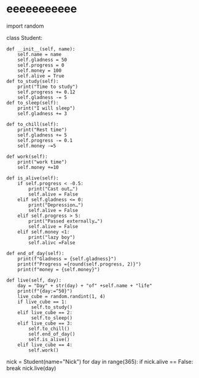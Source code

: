 # eeeeeeeeeee

import random


class Student:


    def __init__(self, name):
        self.name = name
        self.gladness = 50
        self.progress = 0
        self.money = 100
        self.alive = True
    def to_study(self):
        print("Time to study")
        self.progress += 0.12
        self.gladness -= 5
    def to_sleep(self):
        print("I will sleep")
        self.gladness += 3

    def to_chill(self):
        print("Rest time")
        self.gladness += 5
        self.progress -= 0.1
        self.money -=5

    def work(self):
        print("work time")
        self.money +=10

    def is_alive(self):
        if self.progress < -0.5:
            print("Cast out…")
            self.alive = False
        elif self.gladness <= 0:
            print("Depression…")
            self.alive = False
        elif self.progress > 5:
            print("Passed externally…")
            self.alive = False
        elif self.money <1:
            print("lazy boy")
            self.alivc =False

    def end_of_day(self):
        print(f"Gladness = {self.gladness}")
        print(f"Progress ={round(self.progress, 2)}")
        print(f"money = {self.money}")

    def live(self, day):
        day = "Day" + str(day) + "of" +self.name + "life"
        print(f"{day:=^50}")
        live_cube = random.randint(1, 4)
        if live_cube == 1:
             self.to_study()
        elif live_cube == 2:
             self.to_sleep()
        elif live_cube == 3:
            self.to_chill()
            self.end_of_day()
            self.is_alive()
        elif live_cube == 4:
            self.work()

nick = Student(name="Nick")
for day in range(365):
    if nick.alive == False:
        break
    nick.live(day)
